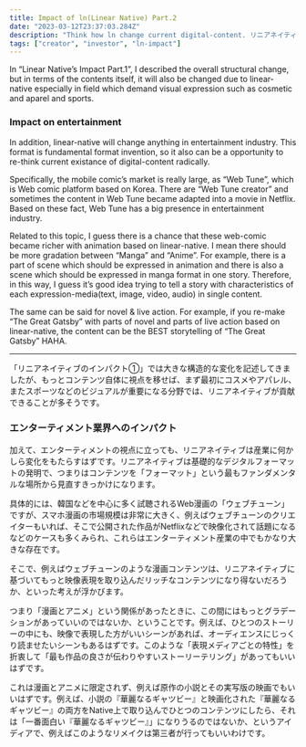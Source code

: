 ```yaml
---
title: Impact of ln(Linear Native) Part.2
date: "2023-03-12T23:37:03.284Z"
description: "Think how ln change current digital-content. リニアネイティブがコンテンツ単位でどのような変化を生み出すかを考えます。"
tags: ["creator", "investor", "ln-impact"]
---
```


In “Linear Native’s Impact Part.1”, I described the overall structural change, but in terms of the contents itself, it will also be changed due to linear-native especially in field which demand visual expression such as cosmetic and aparel and sports.

### Impact on entertainment

In addition, linear-native will change anything in entertainment industry. This format is fundamental format invention, so it also can be a opportunity to re-think current existance of digital-content radically.

Specifically, the mobile comic’s market is really large, as “Web Tune”, which is Web comic platform based on Korea. There are “Web Tune creator” and sometimes the content in Web Tune became adapted into a movie in Netflix. Based on these fact, Web Tune has a big presence in entertainment industry.

Related to this topic, I guess there is a chance that these web-comic became richer with animation based on linear-native. I mean there should be more gradation between “Manga” and “Anime”. For example, there is a part of scene which should be expressed in animation and there is also a scene which should be expressed in manga format in one story. Therefore, in this way, I guess it’s good idea trying to tell a story with characteristics of each expression-media(text, image, video, audio) in single content.

The same can be said for novel & live action. For example, if you re-make “The Great Gatsby” with parts of novel and parts of live action based on linear-native, the content can be the BEST storytelling of “The Great Gatsby” HAHA.

---

「リニアネイティブのインパクト①」では大きな構造的な変化を記述してきましたが、もっとコンテンツ自体に視点を移せば、まず最初にコスメやアパレル、またスポーツなどのビジュアルが重要になる分野では、リニアネイティブが貢献できることが多そうです。

### エンターティメント業界へのインパクト

加えて、エンターティメントの視点に立っても、リニアネイティブは産業に何かしら変化をもたらすはずです。リニアネイティブは基礎的なデジタルフォーマットの発明で、つまりはコンテンツを「フォーマット」という最もファンダメンタルな場所から見直すきっかけになります。

具体的には、韓国などを中心に多く試聴されるWeb漫画の「ウェブチューン」ですが、スマホ漫画の市場規模は非常に大きく、例えばウェブチューンのクリエイターもいれば、そこで公開された作品がNetflixなどで映像化されて話題になるなどのケースも多くみられ、これらはエンターティメント産業の中でもかなり大きな存在です。

そこで、例えばウェブチューンのような漫画コンテンツは、リニアネイティブに基づいてもっと映像表現を取り込んだリッチなコンテンツになり得ないだろうか、といった考えが浮かびます。

つまり「漫画とアニメ」という関係があったときに、この間にはもっとグラデーションがあっていいのではないか、ということです。例えば、ひとつのストーリーの中にも、映像で表現した方がいいシーンがあれば、オーディエンスにじっくり読ませたいシーンもあるはずです。このような「表現メディアごとの特性」を折衷して「最も作品の良さが伝わりやすいストーリーテリング」があってもいいはずです。

これは漫画とアニメに限定されず、例えば原作の小説とその実写版の映画でもいいはずです。例えば、小説の『華麗なるギャツビー』と映画化された『華麗なるギャツビー』の両方をNative上で取り込んでひとつのコンテンツにしたら、それは「一番面白い『華麗なるギャツビー』」になりうるのではないか、というアイディアで、例えばこのようなリメイクは第三者が行ってもいいわけです。